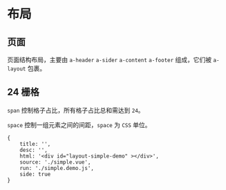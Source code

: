 # 布局

## 页面

页面结构布局，主要由 `a-header` `a-sider` `a-content` `a-footer` 组成，它们被 `a-layout` 包裹。

## 24 栅格

`span` 控制格子占比，所有格子占比总和需达到 `24`。

`space` 控制一组元素之间的间距，`space` 为 `CSS` 单位。

````code
{
    title: '',
    desc: '',
    html: '<div id="layout-simple-demo" ></div>',
    source: './simple.vue',
    run: './simple.demo.js',
    side: true
}
````

<style>
/* 文档样式，项目中无需使用 */
.a-col {
  background-color:#eee;
}
.layout-simple {
  overflow:hidden;
}
</style>
